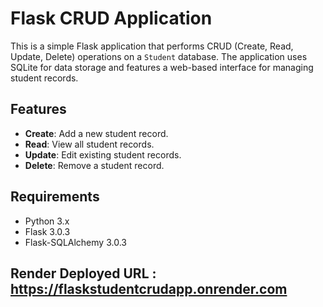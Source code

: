 # Flask CRUD Application

This is a simple Flask application that performs CRUD (Create, Read, Update, Delete) operations on a `Student` database. The application uses SQLite for data storage and features a web-based interface for managing student records.

## Features

- **Create**: Add a new student record.
- **Read**: View all student records.
- **Update**: Edit existing student records.
- **Delete**: Remove a student record.

## Requirements

- Python 3.x
- Flask 3.0.3
- Flask-SQLAlchemy 3.0.3

## Render Deployed URL : https://flaskstudentcrudapp.onrender.com
